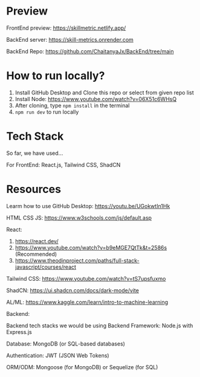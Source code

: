 # Preview

FrontEnd preview: https://skillmetric.netlify.app/

BackEnd server: https://skill-metrics.onrender.com

BackEnd Repo: https://github.com/ChaitanyaJx/BackEnd/tree/main

# How to run locally?
1. Install GitHub Desktop and Clone this repo or select from given repo list
2. Install Node: https://www.youtube.com/watch?v=06X51c6WHsQ
3. After cloning, type `npm install` in the terminal
4. `npm run dev` to run locally


# Tech Stack 
So far, we have used...

For FrontEnd: React.js, Tailwind CSS, ShadCN


# Resources

Learm how to use GitHub Desktop: https://youtu.be/UGokwtIn1Hk

HTML CSS JS: https://www.w3schools.com/js/default.asp

React: 

1. https://react.dev/
2. https://www.youtube.com/watch?v=b9eMGE7QtTk&t=2586s (Recommended)
3. https://www.theodinproject.com/paths/full-stack-javascript/courses/react

Tailwind CSS: https://www.youtube.com/watch?v=tS7upsfuxmo

ShadCN: 
https://ui.shadcn.com/docs/dark-mode/vite


AL/ML: https://www.kaggle.com/learn/intro-to-machine-learning

Backend:

Backend tech stacks we would be using Backend Framework: Node.js with Express.js

Database: MongoDB (or SQL-based databases)

Authentication: JWT (JSON Web Tokens)

ORM/ODM: Mongoose (for MongoDB) or Sequelize (for SQL)


